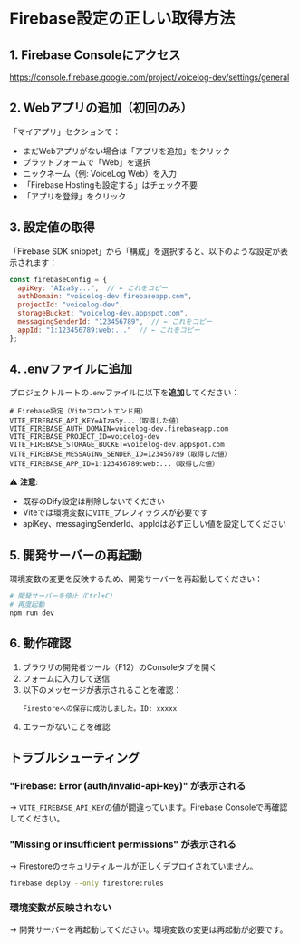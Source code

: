 # Firebase設定の正しい取得方法

## 1. Firebase Consoleにアクセス

https://console.firebase.google.com/project/voicelog-dev/settings/general

## 2. Webアプリの追加（初回のみ）

「マイアプリ」セクションで：
- まだWebアプリがない場合は「アプリを追加」をクリック
- プラットフォームで「Web」を選択
- ニックネーム（例: VoiceLog Web）を入力
- 「Firebase Hostingも設定する」はチェック不要
- 「アプリを登録」をクリック

## 3. 設定値の取得

「Firebase SDK snippet」から「構成」を選択すると、以下のような設定が表示されます：

```javascript
const firebaseConfig = {
  apiKey: "AIzaSy...",  // ← これをコピー
  authDomain: "voicelog-dev.firebaseapp.com",
  projectId: "voicelog-dev",
  storageBucket: "voicelog-dev.appspot.com",
  messagingSenderId: "123456789",  // ← これをコピー
  appId: "1:123456789:web:..."  // ← これをコピー
};
```

## 4. .envファイルに追加

プロジェクトルートの`.env`ファイルに以下を**追加**してください：

```env
# Firebase設定（Viteフロントエンド用）
VITE_FIREBASE_API_KEY=AIzaSy...（取得した値）
VITE_FIREBASE_AUTH_DOMAIN=voicelog-dev.firebaseapp.com
VITE_FIREBASE_PROJECT_ID=voicelog-dev
VITE_FIREBASE_STORAGE_BUCKET=voicelog-dev.appspot.com
VITE_FIREBASE_MESSAGING_SENDER_ID=123456789（取得した値）
VITE_FIREBASE_APP_ID=1:123456789:web:...（取得した値）
```

⚠️ **注意**: 
- 既存のDify設定は削除しないでください
- Viteでは環境変数に`VITE_`プレフィックスが必要です
- apiKey、messagingSenderId、appIdは必ず正しい値を設定してください

## 5. 開発サーバーの再起動

環境変数の変更を反映するため、開発サーバーを再起動してください：

```bash
# 開発サーバーを停止（Ctrl+C）
# 再度起動
npm run dev
```

## 6. 動作確認

1. ブラウザの開発者ツール（F12）のConsoleタブを開く
2. フォームに入力して送信
3. 以下のメッセージが表示されることを確認：
   ```
   Firestoreへの保存に成功しました。ID: xxxxx
   ```
4. エラーがないことを確認

## トラブルシューティング

### "Firebase: Error (auth/invalid-api-key)" が表示される
→ `VITE_FIREBASE_API_KEY`の値が間違っています。Firebase Consoleで再確認してください。

### "Missing or insufficient permissions" が表示される  
→ Firestoreのセキュリティルールが正しくデプロイされていません。
```bash
firebase deploy --only firestore:rules
```

### 環境変数が反映されない
→ 開発サーバーを再起動してください。環境変数の変更は再起動が必要です。


